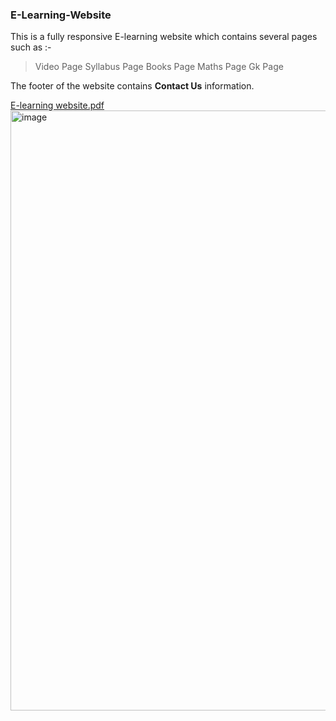 ### E-Learning-Website

This is a fully responsive E-learning website which contains several pages such as :-


> Video Page 
> Syllabus Page
> Books Page
> Maths Page
> Gk Page


The footer of the website contains **Contact Us** information.



[E-learning website.pdf](https://github.com/githubpriyam/E-Learning-Website/files/9974052/E-learning.website.pdf)
<img width="960" alt="image" src="https://user-images.githubusercontent.com/91467572/200914476-febec598-e578-40ce-be15-e5843f0fe736.png">

